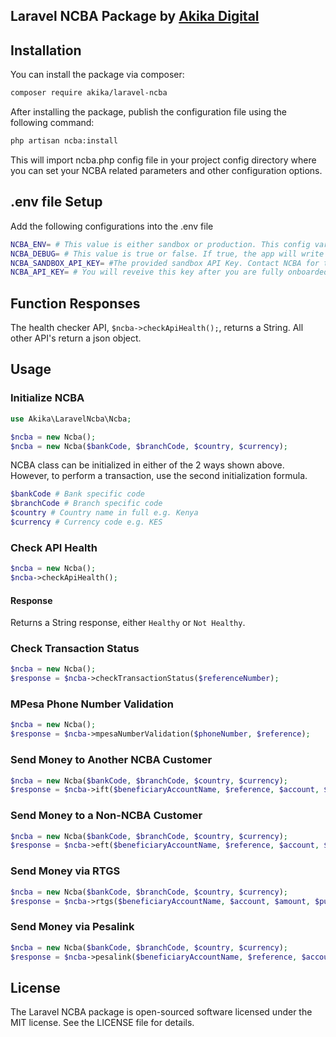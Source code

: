 ## Laravel NCBA Package by [Akika Digital](https://akika.digital)

## Installation

You can install the package via composer:

```bash
composer require akika/laravel-ncba
```

After installing the package, publish the configuration file using the following command:

```bash
php artisan ncba:install
```

This will import ncba.php config file in your project config directory where you can set your NCBA related parameters and other configuration options.

## .env file Setup

Add the following configurations into the .env file

```bash
NCBA_ENV= # This value is either sandbox or production. This config variable - This is required to enable Laravel NCBA pick the required variables.
NCBA_DEBUG= # This value is true or false. If true, the app will write debug logs.
NCBA_SANDBOX_API_KEY= #The provided sandbox API Key. Contact NCBA for this key.
NCBA_API_KEY= # You will reveive this key after you are fully onboarded onto NCBA Online Banking API.
```

## Function Responses

The health checker API, `$ncba->checkApiHealth();`, returns a String. All other API's return a json object.

## Usage

### Initialize NCBA

```php
use Akika\LaravelNcba\Ncba;

$ncba = new Ncba();
$ncba = new Ncba($bankCode, $branchCode, $country, $currency);
```

NCBA class can be initialized in either of the 2 ways shown above. However, to perform a transaction, use the second initialization formula.

```php
$bankCode # Bank specific code
$branchCode # Branch specific code
$country # Country name in full e.g. Kenya
$currency # Currency code e.g. KES
```

### Check API Health

```php
$ncba = new Ncba();
$ncba->checkApiHealth();
```

#### Response

Returns a String response, either `Healthy` or `Not Healthy`.

### Check Transaction Status

```php
$ncba = new Ncba();
$response = $ncba->checkTransactionStatus($referenceNumber);
```

### MPesa Phone Number Validation

```php
$ncba = new Ncba();
$response = $ncba->mpesaNumberValidation($phoneNumber, $reference);
```

### Send Money to Another NCBA Customer

```php
$ncba = new Ncba($bankCode, $branchCode, $country, $currency);
$response = $ncba->ift($beneficiaryAccountName, $reference, $account, $amount, $narration);
```

### Send Money to a Non-NCBA Customer

```php
$ncba = new Ncba($bankCode, $branchCode, $country, $currency);
$response = $ncba->eft($beneficiaryAccountName, $reference, $account, $amount, $narration);
```

### Send Money via RTGS

```php
$ncba = new Ncba($bankCode, $branchCode, $country, $currency);
$response = $ncba->rtgs($beneficiaryAccountName, $account, $amount, $purposeCode, $reference, $narration);
```

### Send Money via Pesalink

```php
$ncba = new Ncba($bankCode, $branchCode, $country, $currency);
$response = $ncba->pesalink($beneficiaryAccountName, $reference, $account, $amount, $narration);
```

## License

The Laravel NCBA package is open-sourced software licensed under the MIT license. See the LICENSE file for details.

